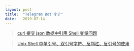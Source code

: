 ```yaml
---
layout: post
title:  "Telegram Bot 小计"
date:   2019-07-14
---
```


> [curl 提交 json 数据中引用 Shell 变量问题](https://jaminzhang.github.io/shell/the-problem-of-curl-commit-json-data-include-shell-variables/)

> [Unix Shell 中单引号、双引号字符、反斜杠、反引号的使用](https://blog.csdn.net/chen_linbo/article/details/8454429)
